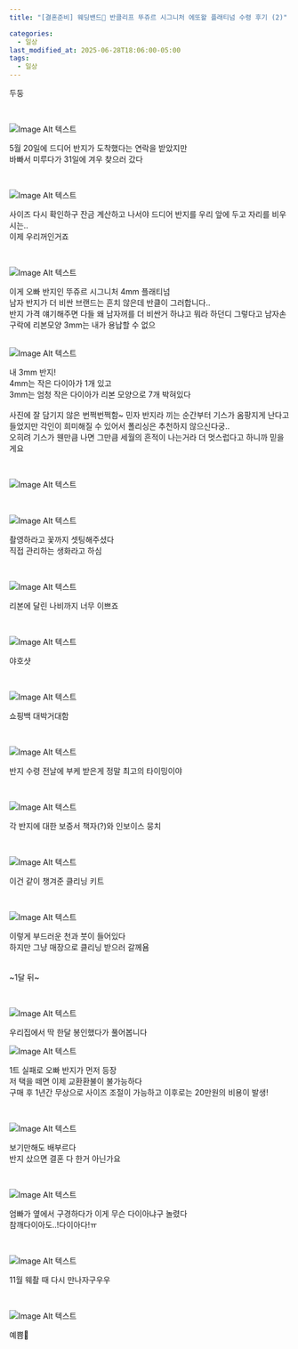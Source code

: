 ```yaml
---
title: "[결혼준비] 웨딩밴드💍 반클리프 뚜쥬르 시그니처 에또왈 플래티넘 수령 후기 (2)"

categories:
  - 일상
last_modified_at: 2025-06-28T18:06:00-05:00
tags:
  - 일상
---
```


두둥 <br>

<br>

![Image Alt 텍스트](/assets/img/review/20250628/2.JPG) <br>

5월 20일에 드디어 반지가 도착했다는 연락을 받았지만 <br>
바빠서 미루다가 31일에 겨우 찾으러 갔다 <br>

<br>

![Image Alt 텍스트](/assets/img/review/20250628/3.JPG) <br>

사이즈 다시 확인하구 잔금 계산하고 나서야 드디어 반지를 우리 앞에 두고 자리를 비우시는.. <br>
이제 우리꺼인거죠 <br>

<br>

![Image Alt 텍스트](/assets/img/review/20250628/6.JPG) <br>

이게 오빠 반지인 뚜쥬르 시그니처 4mm 플래티넘 <br>
남자 반지가 더 비싼 브랜드는 흔치 않은데 반클이 그러합니다.. <br>
반지 가격 얘기해주면 다들 왜 남자꺼를 더 비싼거 하냐고 뭐라 하던디 그렇다고 남자손구락에 리본모양 3mm는 내가 용납할 수 없으 <br>
<br>

![Image Alt 텍스트](/assets/img/review/20250628/5.JPG) <br>

내 3mm 반지! <br>
4mm는 작은 다이아가 1개 있고 <Br>
3mm는 엄청 작은 다이아가 리본 모양으로 7개 박혀있다 <br>
<br>
사진에 잘 담기지 않은 번쩍번쩍함~ 민자 반지라 끼는 순간부터 기스가 옴팡지게 난다고 들었지만 각인이 희미해질 수 있어서 폴리싱은 추천하지 않으신다궁.. <br> 
오히려 기스가 웬만큼 나면 그만큼 세월의 흔적이 나는거라 더 멋스럽다고 하니까 믿을게요 <br>

<br>

![Image Alt 텍스트](/assets/img/review/20250628/7.jpg) <br>

<br>

![Image Alt 텍스트](/assets/img/review/20250628/4.JPG) <br>

촬영하라고 꽃까지 셋팅해주셨다 <br>
직접 관리하는 생화라고 하심 <br>

<br>

![Image Alt 텍스트](/assets/img/review/20250628/8.JPG) <br>

리본에 달린 나비까지 너무 이쁘죠 <br>

<br>

![Image Alt 텍스트](/assets/img/review/20250628/9.jpg) <br>

야호샷 <br>

<br>

![Image Alt 텍스트](/assets/img/review/20250628/10.JPG) <br>

쇼핑백 대박거대함 <br>

<br>

![Image Alt 텍스트](/assets/img/review/20250628/11.JPG) <br>

반지 수령 전날에 부케 받은게 정말 최고의 타이밍이야 <br>

<br>

![Image Alt 텍스트](/assets/img/review/20250628/17.jpg) <br>

각 반지에 대한 보증서 책자(?)와 인보이스 뭉치 <br>

<br>

![Image Alt 텍스트](/assets/img/review/20250628/18.jpg) <br>

이건 같이 챙겨준 클리닝 키트 <br>

<br>

![Image Alt 텍스트](/assets/img/review/20250628/19.jpg) <br>

이렇게 부드러운 천과 붓이 들어있다 <br>
하지만 그냥 매장으로 클리닝 받으러 갈께욤 <br>
<br>
<br>
~1달 뒤~ <br>

<br>

![Image Alt 텍스트](/assets/img/review/20250628/12.JPG) <br>

우리집에서 딱 한달 봉인했다가 풀어봅니다 <br>

![Image Alt 텍스트](/assets/img/review/20250628/13.JPG) <br>

1트 실패로 오빠 반지가 먼저 등장 <br>
저 택을 떼면 이제 교환환불이 불가능하다 <br>
구매 후 1년간 무상으로 사이즈 조절이 가능하고 이후로는 20만원의 비용이 발생! <br>

<br>

![Image Alt 텍스트](/assets/img/review/20250628/14.JPG) <br>

보기만해도 배부르다 <br>
반지 샀으면 결혼 다 한거 아닌가요 <br>

<br>

![Image Alt 텍스트](/assets/img/review/20250628/15.JPG) <br>

엄빠가 옆에서 구경하다가 이게 무슨 다이아냐구 놀렸다 <br>
참깨다이아도..!다이아다!ㅠ <br>

<br>

![Image Alt 텍스트](/assets/img/review/20250628/16.JPG) <br>

11월 웨촬 때 다시 만나자구우우 <br>

<br>

![Image Alt 텍스트](/assets/img/review/20250628/20.JPG) <br>

예쁨👏
